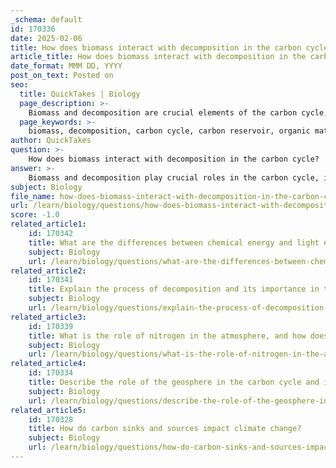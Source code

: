 ```yaml
---
_schema: default
id: 170336
date: 2025-02-06
title: How does biomass interact with decomposition in the carbon cycle?
article_title: How does biomass interact with decomposition in the carbon cycle?
date_format: MMM DD, YYYY
post_on_text: Posted on
seo:
  title: QuickTakes | Biology
  page_description: >-
    Biomass and decomposition are crucial elements of the carbon cycle, interacting to recycle carbon and nutrients in ecosystems. Biomass serves as a carbon reservoir, while decomposition releases carbon back into the environment, maintaining ecosystem health.
  page_keywords: >-
    biomass, decomposition, carbon cycle, carbon reservoir, organic matter, carbon recycling, ecosystem dynamics, carbon sinks, carbon sources, photosynthesis, nutrient cycling
author: QuickTakes
question: >-
    How does biomass interact with decomposition in the carbon cycle?
answer: >-
    Biomass and decomposition play crucial roles in the carbon cycle, interacting in a way that facilitates the recycling of carbon and nutrients within ecosystems.\n\n### Interaction of Biomass and Decomposition in the Carbon Cycle\n\n1. **Biomass as a Carbon Reservoir**: Biomass refers to the total mass of living organisms in a given area, which includes plants, animals, and microorganisms. During photosynthesis, plants absorb carbon dioxide ($CO_2$) from the atmosphere and convert it into organic matter, primarily in the form of glucose. This process not only reduces atmospheric carbon dioxide but also stores carbon in the biomass of plants and other autotrophs.\n\n2. **Role of Decomposition**: When organisms die, their biomass becomes a source of organic carbon that is broken down by decomposers, such as bacteria and fungi. Decomposition is a vital process in the carbon cycle as it releases carbon back into the environment. During decomposition, organic matter is broken down into simpler compounds, and carbon is released in the form of carbon dioxide and methane, depending on the conditions (aerobic or anaerobic).\n\n3. **Carbon Recycling**: The decomposition process recycles carbon and nutrients, making them available for new life. This is essential for maintaining ecosystem health, as it supports plant growth and sustains food webs. The carbon released during decomposition can be reabsorbed by plants through photosynthesis, thus continuing the cycle.\n\n4. **Impact on Ecosystem Dynamics**: The balance between biomass production (through photosynthesis) and decomposition is crucial for ecosystem dynamics. In healthy ecosystems, the rate of carbon uptake by biomass through photosynthesis generally exceeds the rate of carbon release through decomposition. However, disturbances such as deforestation, pollution, or climate change can disrupt this balance, leading to increased carbon emissions and contributing to climate change.\n\n5. **Carbon Sinks and Sources**: In the context of carbon sinks and sources, healthy biomass acts as a carbon sink, sequestering carbon from the atmosphere. Conversely, decomposition acts as a carbon source, releasing carbon back into the atmosphere. The interplay between these processes is essential for regulating atmospheric carbon levels and mitigating climate change.\n\nIn summary, biomass and decomposition are interconnected components of the carbon cycle. Biomass stores carbon, while decomposition releases it back into the environment, facilitating the recycling of carbon and nutrients essential for sustaining life on Earth.
subject: Biology
file_name: how-does-biomass-interact-with-decomposition-in-the-carbon-cycle.md
url: /learn/biology/questions/how-does-biomass-interact-with-decomposition-in-the-carbon-cycle
score: -1.0
related_article1:
    id: 170342
    title: What are the differences between chemical energy and light energy in ecosystems, and how are they converted?
    subject: Biology
    url: /learn/biology/questions/what-are-the-differences-between-chemical-energy-and-light-energy-in-ecosystems-and-how-are-they-converted
related_article2:
    id: 170341
    title: Explain the process of decomposition and its importance in the carbon cycle.
    subject: Biology
    url: /learn/biology/questions/explain-the-process-of-decomposition-and-its-importance-in-the-carbon-cycle
related_article3:
    id: 170339
    title: What is the role of nitrogen in the atmosphere, and how does it interact with the carbon cycle?
    subject: Biology
    url: /learn/biology/questions/what-is-the-role-of-nitrogen-in-the-atmosphere-and-how-does-it-interact-with-the-carbon-cycle
related_article4:
    id: 170334
    title: Describe the role of the geosphere in the carbon cycle and its interaction with the biosphere.
    subject: Biology
    url: /learn/biology/questions/describe-the-role-of-the-geosphere-in-the-carbon-cycle-and-its-interaction-with-the-biosphere
related_article5:
    id: 170328
    title: How do carbon sinks and sources impact climate change?
    subject: Biology
    url: /learn/biology/questions/how-do-carbon-sinks-and-sources-impact-climate-change
---
```


&nbsp;